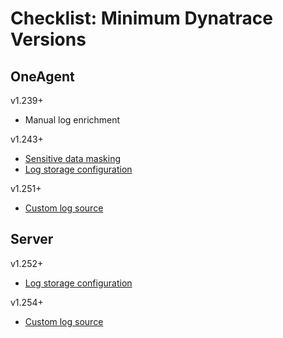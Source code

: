 # Checklist: Minimum Dynatrace Versions

## OneAgent
v1.239+ 
- Manual log enrichment

v1.243+
- [Sensitive data masking](https://www.dynatrace.com/support/help/shortlink/log-monitoring-mask-sensitive-data)
- [Log storage configuration](https://www.dynatrace.com/support/help/shortlink/log-monitoring-log-storage)

v1.251+
- [Custom log source](https://www.dynatrace.com/support/help/shortlink/log-monitoring-custom-source)

## Server
v1.252+
- [Log storage configuration](https://www.dynatrace.com/support/help/shortlink/log-monitoring-log-storage)

v1.254+
- [Custom log source](https://www.dynatrace.com/support/help/shortlink/log-monitoring-custom-source)


